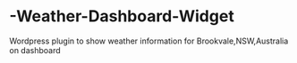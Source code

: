 # -Weather-Dashboard-Widget
Wordpress plugin to show weather information for Brookvale,NSW,Australia on dashboard

